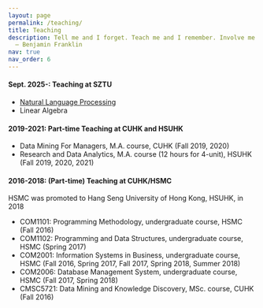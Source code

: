 ```yaml
---
layout: page
permalink: /teaching/
title: Teaching
description: Tell me and I forget. Teach me and I remember. Involve me and I learn.<br>
  – Benjamin Franklin
nav: true
nav_order: 6
---
```


<!--
   <div class="quote-classic">
    <p>Tell me and I forget.</p>
    <p>Teach me and I remember.</p>
    <p>Involve me and I learn.</p>
    <p class="quote-author">– Benjamin Franklin</p>
    </div>

-->

#### Sept. 2025-: Teaching at SZTU

- [Natural Language Processing](hqyang.github.io/nlp-fall25/)
- Linear Algebra

#### 2019-2021: Part-time Teaching at CUHK and HSUHK

- Data Mining For Managers, M.A. course, CUHK (Fall 2019, 2020)
- Research and Data Analytics, M.A. course (12 hours for 4-unit), HSUHK (Fall 2019, 2020, 2021)

#### 2016-2018: (Part-time) Teaching at CUHK/HSMC

HSMC was promoted to Hang Seng University of Hong Kong, HSUHK, in 2018

- COM1101: Programming Methodology, undergraduate course, HSMC (Fall 2016)
- COM1102: Programming and Data Structures, undergraduate course, HSMC (Spring 2017)
- COM2001: Information Systems in Business, undergraduate course, HSMC (Fall 2016, Spring 2017, Fall 2017,
  Spring 2018, Summer 2018)
- COM2006: Database Management System, undergraduate course, HSMC (Fall 2017, Spring 2018)
- CMSC5721: Data Mining and Knowledge Discovery, MSc. course, CUHK (Fall 2016)
